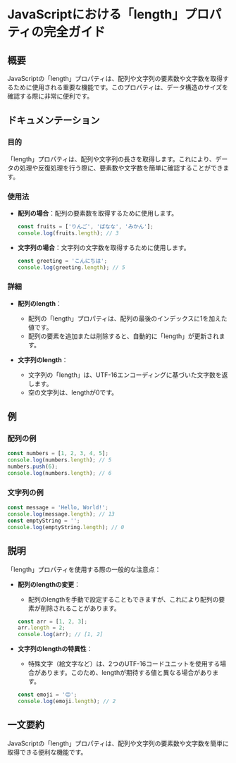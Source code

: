 <!--
Meta Description: # JavaScriptにおける「length」プロパティの完全ガイド ## 概要 JavaScriptの「length」プロパティは、配列や文字列の要素数や文字数を取得するために使用される重要な機能です。このプロパティは、データ構造のサイズを確認する際に非常に便利です。 ## ドキュメンテーション...
Meta Keywords: length, console, log, const, javascript
-->

# JavaScriptにおける「length」プロパティの完全ガイド

## 概要
JavaScriptの「length」プロパティは、配列や文字列の要素数や文字数を取得するために使用される重要な機能です。このプロパティは、データ構造のサイズを確認する際に非常に便利です。

## ドキュメンテーション
### 目的
「length」プロパティは、配列や文字列の長さを取得します。これにより、データの処理や反復処理を行う際に、要素数や文字数を簡単に確認することができます。

### 使用法
- **配列の場合**：配列の要素数を取得するために使用します。
  ```javascript
  const fruits = ['りんご', 'ばなな', 'みかん'];
  console.log(fruits.length); // 3
  ```
  
- **文字列の場合**：文字列の文字数を取得するために使用します。
  ```javascript
  const greeting = 'こんにちは';
  console.log(greeting.length); // 5
  ```

### 詳細
- **配列のlength**：
  - 配列の「length」プロパティは、配列の最後のインデックスに1を加えた値です。
  - 配列の要素を追加または削除すると、自動的に「length」が更新されます。

- **文字列のlength**：
  - 文字列の「length」は、UTF-16エンコーディングに基づいた文字数を返します。
  - 空の文字列は、lengthが0です。

## 例
### 配列の例
```javascript
const numbers = [1, 2, 3, 4, 5];
console.log(numbers.length); // 5
numbers.push(6);
console.log(numbers.length); // 6
```

### 文字列の例
```javascript
const message = 'Hello, World!';
console.log(message.length); // 13
const emptyString = '';
console.log(emptyString.length); // 0
```

## 説明
「length」プロパティを使用する際の一般的な注意点：
- **配列のlengthの変更**：
  - 配列のlengthを手動で設定することもできますが、これにより配列の要素が削除されることがあります。
  ```javascript
  const arr = [1, 2, 3];
  arr.length = 2;
  console.log(arr); // [1, 2]
  ```

- **文字列のlengthの特異性**：
  - 特殊文字（絵文字など）は、2つのUTF-16コードユニットを使用する場合があります。このため、lengthが期待する値と異なる場合があります。
  ```javascript
  const emoji = '😊';
  console.log(emoji.length); // 2
  ```

## 一文要約
JavaScriptの「length」プロパティは、配列や文字列の要素数や文字数を簡単に取得できる便利な機能です。